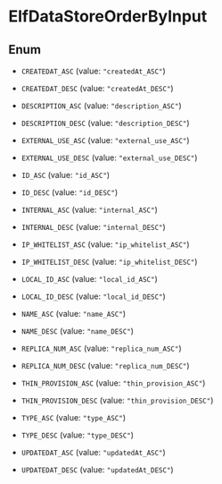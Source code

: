 

# ElfDataStoreOrderByInput

## Enum


* `CREATEDAT_ASC` (value: `"createdAt_ASC"`)

* `CREATEDAT_DESC` (value: `"createdAt_DESC"`)

* `DESCRIPTION_ASC` (value: `"description_ASC"`)

* `DESCRIPTION_DESC` (value: `"description_DESC"`)

* `EXTERNAL_USE_ASC` (value: `"external_use_ASC"`)

* `EXTERNAL_USE_DESC` (value: `"external_use_DESC"`)

* `ID_ASC` (value: `"id_ASC"`)

* `ID_DESC` (value: `"id_DESC"`)

* `INTERNAL_ASC` (value: `"internal_ASC"`)

* `INTERNAL_DESC` (value: `"internal_DESC"`)

* `IP_WHITELIST_ASC` (value: `"ip_whitelist_ASC"`)

* `IP_WHITELIST_DESC` (value: `"ip_whitelist_DESC"`)

* `LOCAL_ID_ASC` (value: `"local_id_ASC"`)

* `LOCAL_ID_DESC` (value: `"local_id_DESC"`)

* `NAME_ASC` (value: `"name_ASC"`)

* `NAME_DESC` (value: `"name_DESC"`)

* `REPLICA_NUM_ASC` (value: `"replica_num_ASC"`)

* `REPLICA_NUM_DESC` (value: `"replica_num_DESC"`)

* `THIN_PROVISION_ASC` (value: `"thin_provision_ASC"`)

* `THIN_PROVISION_DESC` (value: `"thin_provision_DESC"`)

* `TYPE_ASC` (value: `"type_ASC"`)

* `TYPE_DESC` (value: `"type_DESC"`)

* `UPDATEDAT_ASC` (value: `"updatedAt_ASC"`)

* `UPDATEDAT_DESC` (value: `"updatedAt_DESC"`)



